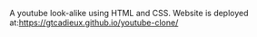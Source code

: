 A youtube look-alike using HTML and CSS. Website is deployed at:https://gtcadieux.github.io/youtube-clone/
